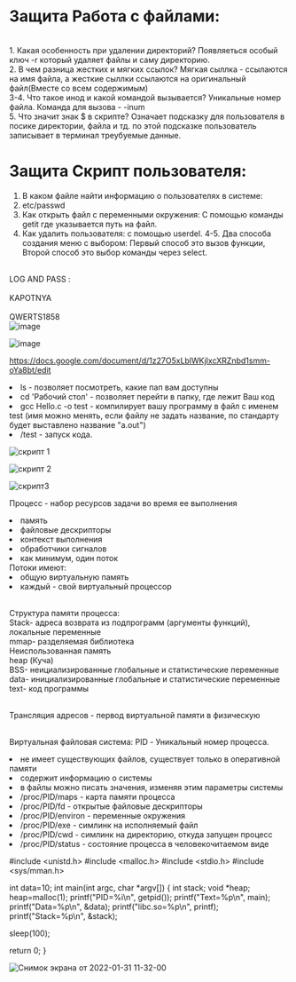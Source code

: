 # Защита Работа с файлами:
<br>1. Какая особенность при удалении директорий?
Появляеться особый ключ -r который удаляет файлы и саму директорию.
<br>2. В чем разница жестких и мягких ссылок?
Мягкая сыллка - ссылаются  на имя файла, а жесткие сыллки ссылаются на оригинальный файл(Вместе со всем содержимым)
<br>3-4. Что такое инод и какой командой вызывается?
Уникальные номер файла. Команда для вызова - -inum
<br>5. Что значит знак $ в скрипте?
Означает подсказку для пользователя в посике директории, файла и тд. по этой подсказке пользователь записывает в терминал треубуемые данные.
# Защита Скрипт пользователя:
1. В каком файле найти информацию о пользователях в системе: 
2. etc/passwd
3. Как открыть файл с переменными окружения:
С помощью команды getit где указывается путь на файл.
4. Как удалить пользователя: 
с помощью userdel.
4-5. Два способа создания меню с выбором: 
Первый способ это вызов функции, Второй способ это выбор команды через select.



<br>LOG AND PASS :<br>
<br>KAPOTNYA<br>
<br>QWERTS1858<br>
![image](https://user-images.githubusercontent.com/90246832/149878385-df6978f5-60fa-4d61-9ad7-0aa95c090f68.png)

![image](https://user-images.githubusercontent.com/90246832/149882225-356728ee-5b3b-42ed-b34e-9ca7b7ee916a.png)


https://docs.google.com/document/d/1z27O5xLblWKjIxcXRZnbd1smm-oYa8bt/edit

<li>ls - позволяет посмотреть, какие пап вам доступны
<li>cd 'Рабочий стол' - позволяет перейти в папку, где лежит Ваш код
<li>gcc Hello.c -o test - компилирует вашу программу в файл с именем test (имя можно менять, если файлу не задать название, по стандарту будет выставлено название "а.out")
<li>/test - запуск кода.
  
![скрипт 1](https://user-images.githubusercontent.com/90246832/151492400-1af19c47-5a3b-40f2-8d03-2fc1eb2b00f4.PNG)
  
![скрипт 2](https://user-images.githubusercontent.com/90246832/151492405-90c08211-d24e-4119-96a6-e8a38e83483d.PNG)
  
![скрипт3](https://user-images.githubusercontent.com/90246832/151494427-d672248d-9310-4a22-8b47-39a822c421f1.png)
  
 Процесс - набор ресурсов задачи во время ее выполнения
<li>память
<li>файловые дескрипторы
<li>контекст выполнения
<li>обработчики сигналов
<li>как минимум, один поток
<br>
Потоки имеют:
<li>общую виртуальную память
<li>каждый - свой виртуальный процессор

<br>Структура памяти процесса:
<br>Stack- адреса возврата из подпрограмм (аргументы функций), локальные переменные 
<br>mmap- разделяемая библиотека
<br>Неиспользованная память
<br>heap (Куча)
<br>BSS- неициализированные глобальные и статистические переменные
<br>data- инициализированные глобальные и статистические переменные
<br>text- код программы

<br>Трансляция адресов - первод виртуальной памяти в физическую

<br>Виртуальная файловая система:
  PID - Уникальный номер процесса.
<li>не имеет существующих файлов, существует только в оперативной памяти
<li>содержит информацию о системы 
<li>в файлы можно писать значения, изменяя этим параметры системы
<li>/proc/PID/maps - карта памяти процесса
<li>/proc/PID/fd - открытые файловые дескрипторы
<li>/proc/PID/environ - переменные окружения
<li>/proc/PID/exe - симлинк на исполняемый файл
<li>/proc/PID/cwd - симлинк на директорию, откуда запущен процесс
<li>/proc/PID/status - состояние процесса в человекочитаемом виде

#include <unistd.h>
#include <malloc.h>
#include <stdio.h>
#include <sys/mman.h>

int data=10; 
int main(int argc, char *argv[])
{
int stack; 
void *heap;
heap=malloc(1);
printf("PID=%i\n", getpid());
printf("Text=%p\n", main);
printf("Data=%p\n", &data);
printf("libc.so=%p\n", printf);
printf("Stack=%p\n", &stack);

sleep(100);

return 0;
}  
  
  ![Снимок экрана от 2022-01-31 11-32-00](https://user-images.githubusercontent.com/90246832/151761798-e63529f1-2c0d-43fd-b7a0-63efc83bf650.png)
  
  
 
